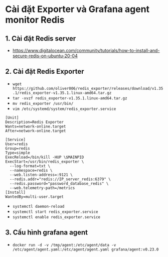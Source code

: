 # Cài đặt Exporter và Grafana agent monitor Redis
## 1. Cài đặt Redis server
- https://www.digitalocean.com/community/tutorials/how-to-install-and-secure-redis-on-ubuntu-20-04

## 2. Cài đặt Redis Exporter
- `wget https://github.com/oliver006/redis_exporter/releases/download/v1.35.1/redis_exporter-v1.35.1.linux-amd64.tar.gz`
- `tar -xvzf redis_exporter-v1.35.1.linux-amd64.tar.gz`
- `mv redis_exporter /usr/bin/`
- `vim /etc/systemd/system/redis_exporter.service`
```
[Unit]
Description=Redis Exporter
Wants=network-online.target
After=network-online.target

[Service]
User=redis
Group=redis
Type=simple
ExecReload=/bin/kill -HUP \$MAINPID
ExecStart=/usr/bin/redis_exporter \
  --log-format=txt \
  --namespace=redis \
  --web.listen-address=:9121 \
  --redis.addr="redis://IP_server_redis:6379" \
  --redis.password="password_database_redis" \
  --web.telemetry-path=/metrics
[Install]
WantedBy=multi-user.target                           
```

- `systemctl daemon-reload`
- `systemctl start redis_exporter.service`
- `systemctl enable redis_exporter.service`

## 3. Cấu hình grafana agent
- `docker run -d -v /tmp/agent:/etc/agent/data -v /etc/agent/agent.yaml:/etc/agent/agent.yaml grafana/agent:v0.23.0`
